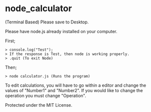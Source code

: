[nodeJS logo]: https://github.com/adam-p/markdown-here/raw/master/src/common/images/icon48.png "Built with node"
# node_calculator
(Terminal Based)
Please save to Desktop.


Please have node.js already installed on your computer.


First;
``` node
> console.log("Test"); 
> If the response is Test, then node is working properly.
> .quit (To exit Node)
```
Then;
```
> node calculator.js (Runs the program)
```


To edit calculations, you will have to go within a editor and change the values of "Number1" and "Number2".
If you would like to change the operation you must change "Operation".




Protected under the MIT License.
